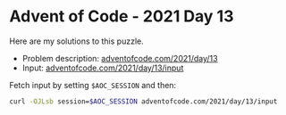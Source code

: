 # Advent of Code - 2021 Day 13
Here are my solutions to this puzzle.

* Problem description: [adventofcode.com/2021/day/13](https://adventofcode.com/2021/day/13)
* Input: [adventofcode.com/2021/day/13/input](https://adventofcode.com/2021/day/13/input)

Fetch input by setting `$AOC_SESSION` and then:
```bash
curl -OJLsb session=$AOC_SESSION adventofcode.com/2021/day/13/input
```
